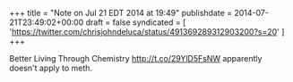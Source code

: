 +++
title = "Note on Jul 21 EDT 2014 at 19:49"
publishdate = 2014-07-21T23:49:02+00:00
draft = false
syndicated = [ 'https://twitter.com/chrisjohndeluca/status/491369289312903200?s=20' ]
+++

Better Living Through Chemistry http://t.co/29YlD5FsNW apparently doesn't apply to meth.

